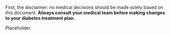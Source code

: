 <a name="top"></a>

First, the disclaimer: no medical decisions should be made solely based on this document. **Always consult your medical team before making changes to your diabetes treatment plan.** 

Placeholder.
